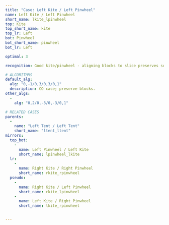 ```yaml
---
title: "Case: Left Kite / Left Pinwheel"
name: Left Kite / Left Pinwheel
short_name: lkite_lpinwheel
top: Kite
top_short_name: kite
top_lr: Left
bot: Pinwheel
bot_short_name: pinwheel
bot_lr: Left

optimal: 3

recognition: Good kite/pinwheel - aligning blocks to slice preserves squareshape.

# ALGORITHMS
default_alg:
  alg: "0,-1/0,3/0,3/0,1"
  description: CO case; preserve blocks.
other_algs:
  -
    alg: "0,2/0,-3/0,-3/0,1"

# RELATED CASES
parents:
  -
    name: "Left Tent / Left Tent"
    short_name: "ltent_ltent"
mirrors:
  top_bot:
    -
      name: Left Pinwheel / Left Kite
      short_name: lpinwheel_lkite
  lr:
    -
      name: Right Kite / Right Pinwheel
      short_name: rkite_rpinwheel
  pseudo:
    -
      name: Right Kite / Left Pinwheel
      short_name: rkite_lpinwheel
    -
      name: Left Kite / Right Pinwheel
      short_name: lkite_rpinwheel


---
```


